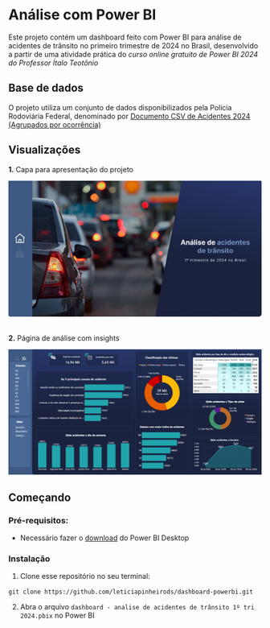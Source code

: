# Análise com Power BI
Este projeto contém um dashboard feito com Power BI para análise de acidentes de trânsito no primeiro trimestre de 2024 no Brasil, desenvolvido a partir de uma atividade prática do _curso online gratuito de Power BI 2024 do Professor Ítalo Teotônio_

## Base de dados
O projeto utiliza um conjunto de dados disponibilizados pela Policia Rodoviária Federal, denominado por [Documento CSV de Acidentes 2024 (Agrupados por ocorrência)](https://www.gov.br/prf/pt-br/acesso-a-informacao/dados-abertos/dados-abertos-da-prf)

## Visualizações
**1.** Capa para apresentação do projeto 
<div align="center">
  <img src="pré-visualização/capa.png" alt="capa" width="800">
</div>

<br>

**2.** Página de análise com insights <br>
<div align="center">
  <img src="pré-visualização/pagina_analise.png" alt="pagina_analise" width="800">
</div>

## Começando
### Pré-requisitos:
- Necessário fazer o [download](https://www.microsoft.com/pt-br/power-platform/products/power-bi/downloads) do Power BI Desktop

### Instalação
1. Clone esse repositório no seu terminal:
```
git clone https://github.com/leticiapinheirods/dashboard-powerbi.git
```
2. Abra o arquivo `dashboard - analise de acidentes de trânsito 1º tri 2024.pbix` no Power BI
